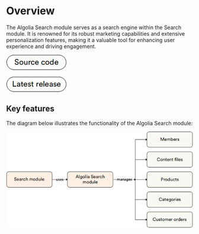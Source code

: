 # Overview 

The Algolia Search module serves as a search engine within the Search module. It is renowned for its robust marketing capabilities and extensive personalization features, making it a valuable tool for enhancing user experience and driving engagement.

[![Source code](media/source_code.png)](https://github.com/VirtoCommerce/vc-module-algolia-search)

[![Latest release](media/latest_release.png)](https://github.com/VirtoCommerce/vc-module-algolia-search/releases)

## Key features

The diagram below illustrates the functionality of the Algolia Search module:

![Key entities](media/key-entities.png)

